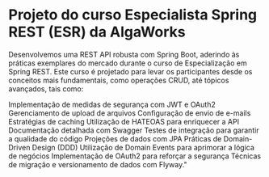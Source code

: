 # Projeto do curso Especialista Spring REST (ESR) da AlgaWorks

Desenvolvemos uma REST API robusta com Spring Boot, aderindo às práticas exemplares do mercado durante o curso de Especialização em Spring REST. Este curso é projetado para levar os participantes desde os conceitos mais fundamentais, como operações CRUD, até tópicos avançados, tais como:

Implementação de medidas de segurança com JWT e OAuth2
Gerenciamento de upload de arquivos
Configuração de envio de e-mails
Estratégias de caching
Utilização de HATEOAS para enriquecer a API
Documentação detalhada com Swagger
Testes de integração para garantir a qualidade do código
Projeções de dados com JPA
Práticas de Domain-Driven Design (DDD)
Utilização de Domain Events para aprimorar a lógica de negócios
Implementação de OAuth2 para reforçar a segurança
Técnicas de migração e versionamento de dados com Flyway."
